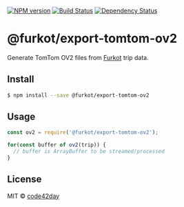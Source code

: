 [![NPM version][npm-image]][npm-url]
[![Build Status][build-image]][build-url]
[![Dependency Status][deps-image]][deps-url]

# @furkot/export-tomtom-ov2

Generate TomTom OV2 files from [Furkot] trip data.

## Install

```sh
$ npm install --save @furkot/export-tomtom-ov2
```

## Usage

```js
const ov2 = require('@furkot/export-tomtom-ov2');

for(const buffer of ov2(trip)) {
  // buffer is ArrayBuffer to be streamed/processed
}
```

## License

MIT © [code42day](https://code42day.com)

[Furkot]: https://trips.furkot.com

[npm-image]: https://img.shields.io/npm/v/@furkot/export-tomtom-ov2
[npm-url]: https://npmjs.org/package/@furkot/export-tomtom-ov2

[build-image]: https://img.shields.io/github/workflow/status/furkot/export-tomtom-ov2/check
[build-url]: https://github.com/furkot/export-tomtom-ov2/actions/workflows/check.yaml

[deps-image]: https://img.shields.io/librariesio/release/npm/@furkot/export-tomtom-ov2
[deps-url]: https://libraries.io/npm/@furkot%2Fexport-tomtom-ov2
